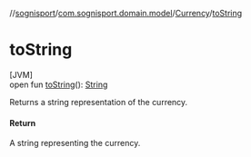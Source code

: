//[sognisport](../../../index.md)/[com.sognisport.domain.model](../index.md)/[Currency](index.md)/[toString](to-string.md)

# toString

[JVM]\
open fun [toString](to-string.md)(): [String](https://docs.oracle.com/javase/8/docs/api/java/lang/String.html)

Returns a string representation of the currency.

#### Return

A string representing the currency.
